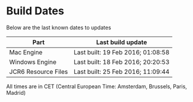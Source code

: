 # Build Dates

Below are the last known dates to updates

Part | Last build update
-----|-----
Mac Engine | Last built: 19 Feb 2016; 01:08:58
Windows Engine | Last built: 18 Feb 2016; 20:20:53
JCR6 Resource Files | Last built: 25 Feb 2016; 11:09:44
All times are in CET (Central European Time: Amsterdam, Brussels, Paris, Madrid)



